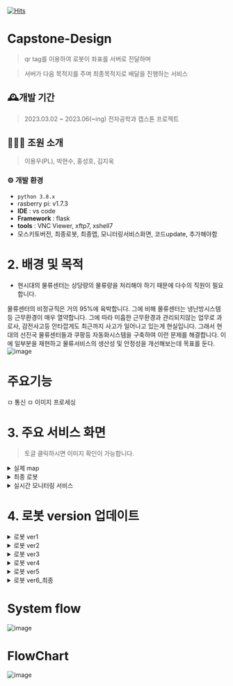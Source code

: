 [![Hits](https://hits.seeyoufarm.com/api/count/incr/badge.svg?url=https%3A%2F%2Fhttps%2F%2Fgithub.com%2Fsoftwareyong%2FCapstone-Design%2Fhit-counter&count_bg=%23C83D8F&title_bg=%23555555&icon=&icon_color=%23E7E7E7&title=hits&edge_flat=false)](https://github.com/softwareyong/Capstone-Design)

# Capstone-Design
> qr tag를 이용하여 로봇이 좌표를 서버로 전달하며

> 서버가 다음 목적지를 주며 최종목적지로 배달을 진행하는 서비스

## 🕰️개발 기간 
> 2023.03.02 ~ 2023.06(~ing) 전자공학과 캡스톤 프로젝트

## 🧑‍🤝‍🧑 조원 소개
>  이용우(PL), 박현수, 홍성호, 김지욱 

### ⚙️ 개발 환경
- `python 3.8.x`
-  rasberry pi: v1.7.3
- **IDE** : vs code
- **Framework** : flask
- **tools** : VNC Viewer, xftp7, xshell7
- 모스키토버전, 최종로봇, 최종맵, 모니터링서비스화면, 코드update, 추가해야함

# 2. 배경 및 목적
* 현시대의 물류센터는 상당량의 물류량을 처리해야 하기 때문에 다수의 직원이 필요합니다.

물류센터의 비정규직은 거의 95%에 육박합니다.
그에 비해 물류센터는 냉난방시스템 등 근무환경이 매우 열약합니다.
그에 따라 미흡한 근무환경과 관리되지않는 업무로 과로사, 감전사고등 안타깝게도
최근까지 사고가 일어나고 있는게 현실입니다.
그래서 현대의 선진국 물류센터들과 쿠팡등 자동화시스템을 구축하여 이런 문제를 해결합니다.
이에 일부분을 재현하고 물류서비스의 생산성 및 안정성을 개선해보는데 목표를 둔다.
![image](https://user-images.githubusercontent.com/95459741/236624434-f6356f26-a575-499d-a50c-e1e812bc2a3d.png)

# 주요기능
ㅁ 통신
ㅁ 이미지 프로세싱

# 3. 주요 서비스 화면
> 토글 클릭하시면 이미지 확인이 가능합니다.
<details>
   <summary>실제 map</summary>
  
![KakaoTalk_20230506_214425609](https://user-images.githubusercontent.com/95459741/236626064-6fc66a95-2664-4801-8a64-a7615631d049.jpg)
![KakaoTalk_20230509_133254155_01](https://github.com/softwareyong/Capstone-Design/assets/95459741/888d6efd-03c5-4a33-8a0c-b56d77245958)


</details>

<details>
  <summary>최종 로봇</summary>
  
 </details>
 
 <details>
  <summary>실시간 모니터링 서비스</summary>
   
![KakaoTalk_20230528_152242536](https://github.com/softwareyong/Capstone-Design/assets/95459741/354dd92c-c3b6-4313-a636-3d7c0692a71e)
![KakaoTalk_20230528_153219849](https://github.com/softwareyong/Capstone-Design/assets/95459741/3b853ea6-0a82-4c6f-801e-22cc0da8c761)

 </details>
 
# 4. 로봇 version 업데이트
 <details>
      <summary>로봇 ver1</summary>
  
![image01](https://user-images.githubusercontent.com/95459741/236626518-09afd51c-1f75-41ad-afcd-5a1949b58f33.jpg)


  <summary> <지면을 수직으로 바라보게 함> </summary>
  
  </details>
<details>
  <summary>로봇 ver2</summary>
   
![image](https://user-images.githubusercontent.com/95459741/236625188-d5d1ca8d-14af-4c1b-8eeb-bccf3c209ce4.png)
   
  <summary> 지면 수직 + 자체 높이 증가</summary>
      
</details>

 <details>
  <summary>로봇 ver3</summary>
   
![KakaoTalk_20230506_215340564](https://user-images.githubusercontent.com/95459741/236626614-c25c9d8e-71f9-45dc-8ec8-5f367f826174.jpg)
    
    
  <summary> < qr코드크기 최적화에 따른 자체 높이 다시 감소> </summary>
    
</details>

 <details>
  <summary>로봇 ver4</summary>
   
![ver4](https://github.com/softwareyong/Capstone-Design/assets/95459741/f71f0d75-0248-4d09-9f5b-84672fbe3785)
   
   <summary> <무게최소화, 무게중심 앞으로 변경> </summary>
</details>
    
  <details>
  <summary>로봇 ver5</summary>
  
  ![noname01](https://github.com/softwareyong/Capstone-Design/assets/95459741/18ae7bf0-987f-49de-8af1-0c0e68caf8aa)
![KakaoTalk_20230522_224626026](https://github.com/softwareyong/Capstone-Design/assets/95459741/3a35bcac-b3e4-4e83-9441-660492479add)


   <summary> 3D CAD로 카메라 거치대 자제 제작</summary>
</details>
    
 <details>
  <summary>로봇 ver6_최종</summary>
    
  ![KakaoTalk_20230522_225032655](https://github.com/softwareyong/Capstone-Design/assets/95459741/fd623ffd-6d5e-4a19-be40-e08759604e61)

   <summary> 택배 운반장치 추가 </summary>
</details>
    
  
# System flow
![image](https://user-images.githubusercontent.com/95459741/236448976-7e4114fc-41d0-441c-ad70-0887a09ffd33.png)

# FlowChart
![image](https://github.com/softwareyong/Capstone-Design/assets/95459741/cf357f1e-08bd-4f49-ae4b-96d2b63227e3)
